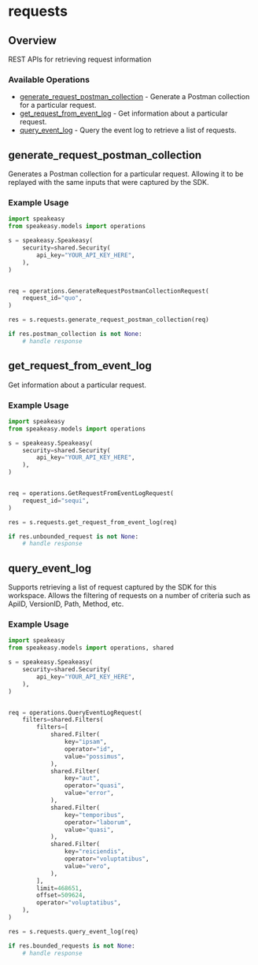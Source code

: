 # requests

## Overview

REST APIs for retrieving request information

### Available Operations

* [generate_request_postman_collection](#generate_request_postman_collection) - Generate a Postman collection for a particular request.
* [get_request_from_event_log](#get_request_from_event_log) - Get information about a particular request.
* [query_event_log](#query_event_log) - Query the event log to retrieve a list of requests.

## generate_request_postman_collection

Generates a Postman collection for a particular request. 
Allowing it to be replayed with the same inputs that were captured by the SDK.

### Example Usage

```python
import speakeasy
from speakeasy.models import operations

s = speakeasy.Speakeasy(
    security=shared.Security(
        api_key="YOUR_API_KEY_HERE",
    ),
)


req = operations.GenerateRequestPostmanCollectionRequest(
    request_id="quo",
)

res = s.requests.generate_request_postman_collection(req)

if res.postman_collection is not None:
    # handle response
```

## get_request_from_event_log

Get information about a particular request.

### Example Usage

```python
import speakeasy
from speakeasy.models import operations

s = speakeasy.Speakeasy(
    security=shared.Security(
        api_key="YOUR_API_KEY_HERE",
    ),
)


req = operations.GetRequestFromEventLogRequest(
    request_id="sequi",
)

res = s.requests.get_request_from_event_log(req)

if res.unbounded_request is not None:
    # handle response
```

## query_event_log

Supports retrieving a list of request captured by the SDK for this workspace.
Allows the filtering of requests on a number of criteria such as ApiID, VersionID, Path, Method, etc.

### Example Usage

```python
import speakeasy
from speakeasy.models import operations, shared

s = speakeasy.Speakeasy(
    security=shared.Security(
        api_key="YOUR_API_KEY_HERE",
    ),
)


req = operations.QueryEventLogRequest(
    filters=shared.Filters(
        filters=[
            shared.Filter(
                key="ipsam",
                operator="id",
                value="possimus",
            ),
            shared.Filter(
                key="aut",
                operator="quasi",
                value="error",
            ),
            shared.Filter(
                key="temporibus",
                operator="laborum",
                value="quasi",
            ),
            shared.Filter(
                key="reiciendis",
                operator="voluptatibus",
                value="vero",
            ),
        ],
        limit=468651,
        offset=509624,
        operator="voluptatibus",
    ),
)

res = s.requests.query_event_log(req)

if res.bounded_requests is not None:
    # handle response
```
